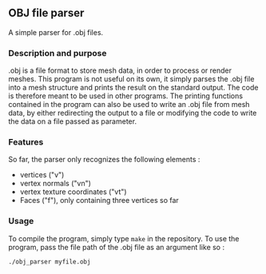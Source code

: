 ## OBJ file parser
A simple parser for .obj files.

### Description and purpose
.obj is a file format to store mesh data, in order to process or render meshes.
This program is not useful on its own, it simply parses the .obj file into a mesh structure and prints the result on the standard output.
The code is therefore meant to be used in other programs.
The printing functions contained in the program can also be used to write an .obj file from mesh data, by either redirecting the output to a file or modifying the code to write the data on a file passed as parameter.

### Features
So far, the parser only recognizes the following elements :
- vertices ("v")
- vertex normals ("vn")
- vertex texture coordinates ("vt")
- Faces ("f"), only containing three vertices so far

### Usage
To compile the program, simply type `make` in the repository.
To use the program, pass the file path of the .obj file as an argument like so :
```
./obj_parser myfile.obj
```
